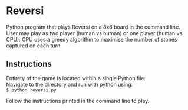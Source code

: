 # Reversi
Python program that plays Reversi on a 8x8 board in the command line. User may play as two player (human vs human) or one player (human vs CPU). CPU uses a greedy algorithm to maximise the number of stones captured on each turn.

## Instructions
Entirety of the game is located within a single Python file.\
Navigate to the directory and run with python using:\
`$ python reversi.py`

Follow the instructions printed in the command line to play.
